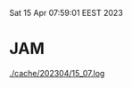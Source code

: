 Sat 15 Apr 07:59:01 EEST 2023
# JAM
<a href='./cache/202304/15_07.log'>./cache/202304/15_07.log</a>
